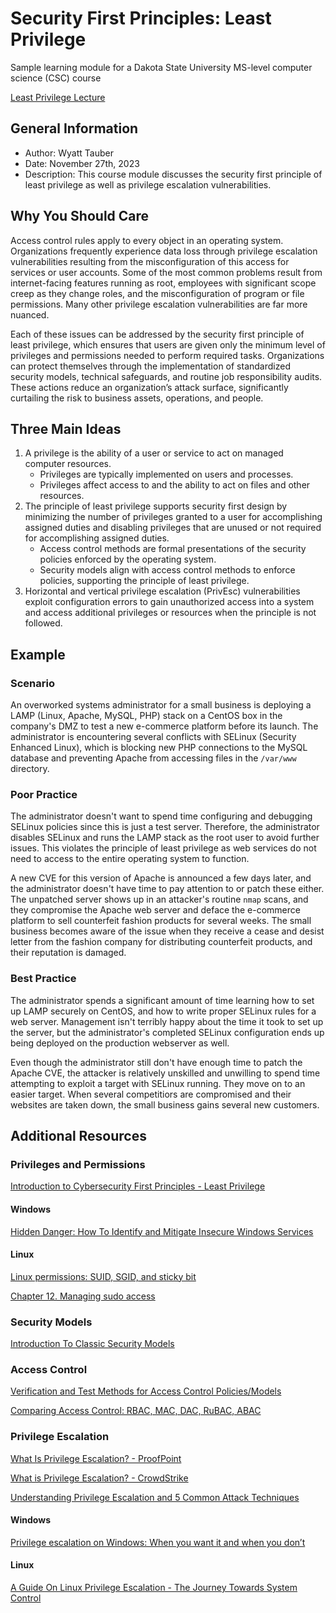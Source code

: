 # Security First Principles: Least Privilege
Sample learning module for a Dakota State University MS-level computer science (CSC) course

[Least Privilege Lecture](https://youtu.be/hmzqLS8m448)

## General Information
-   Author: Wyatt Tauber
-   Date: November 27th, 2023
-   Description: This course module discusses the security first principle of least privilege as well as privilege escalation vulnerabilities.

## Why You Should Care
Access control rules apply to every object in an operating system. Organizations frequently experience data loss through privilege escalation vulnerabilities resulting from the misconfiguration of this access for services or user accounts. Some of the most common problems result from internet-facing features running as root, employees with significant scope creep as they change roles, and the misconfiguration of program or file permissions. Many other privilege escalation vulnerabilities are far more nuanced.

Each of these issues can be addressed by the security first principle of least privilege, which ensures that users are given only the minimum level of privileges and permissions needed to perform required tasks. Organizations can protect themselves through the implementation of standardized security models, technical safeguards, and routine job responsibility audits. These actions reduce an organization’s attack surface, significantly curtailing the risk to business assets, operations, and people.

## Three Main Ideas
1. A privilege is the ability of a user or service to act on managed computer resources.
    -   Privileges are typically implemented on users and processes.
    -   Privileges affect access to and the ability to act on files and other resources.
2. The principle of least privilege supports security first design by minimizing the number of privileges granted to a user for accomplishing assigned duties and disabling privileges that are unused or not required for accomplishing assigned duties.
    -   Access control methods are formal presentations of the security policies enforced by the operating system.
    -   Security models align with access control methods to enforce policies, supporting the principle of least privilege.
3. Horizontal and vertical privilege escalation (PrivEsc) vulnerabilities exploit configuration errors to gain unauthorized access into a system and access additional privileges or resources when the principle is not followed.

## Example
### Scenario
An overworked systems administrator for a small business is deploying a LAMP (Linux, Apache, MySQL, PHP) stack on a CentOS box in the company's DMZ to test a new e-commerce platform before its launch. The administrator is encountering several conflicts with SELinux (Security Enhanced Linux), which is blocking new PHP connections to the MySQL database and preventing Apache from accessing files in the `/var/www` directory.

### Poor Practice
The administrator doesn't want to spend time configuring and debugging SELinux policies since this is just a test server. Therefore, the administrator disables SELinux and runs the LAMP stack as the root user to avoid further issues. This violates the principle of least privilege as web services do not need to access to the entire operating system to function.

A new CVE for this version of Apache is announced a few days later, and the administrator doesn't have time to pay attention to or patch these either. The unpatched server shows up in an attacker's routine `nmap` scans, and they compromise the Apache web server and deface the e-commerce platform to sell counterfeit fashion products for several weeks. The small business becomes aware of the issue when they receive a cease and desist letter from the fashion company for distributing counterfeit products, and their reputation is damaged.

### Best Practice
The administrator spends a significant amount of time learning how to set up LAMP securely on CentOS, and how to write proper SELinux rules for a web server. Management isn't terribly happy about the time it took to set up the server, but the administrator's completed SELinux configuration ends up being deployed on the production webserver as well.

Even though the administrator still don't have enough time to patch the Apache CVE, the attacker is relatively unskilled and unwilling to spend time attempting to exploit a target with SELinux running. They move on to an easier target. When several competitiors are compromised and their websites are taken down, the small business gains several new customers.

## Additional Resources
### Privileges and Permissions
[Introduction to Cybersecurity First Principles - Least Privilege](https://mlhale.github.io/nebraska-gencyber-modules/intro_to_first_principles/README/)

#### Windows
[Hidden Danger: How To Identify and Mitigate Insecure Windows Services](https://offsec.blog/hidden-danger-how-to-identify-and-mitigate-insecure-windows-services/)

#### Linux
[Linux permissions: SUID, SGID, and sticky bit](https://www.redhat.com/sysadmin/suid-sgid-sticky-bit)

[Chapter 12. Managing sudo access](https://access.redhat.com/documentation/en-us/red_hat_enterprise_linux/8/html/configuring_basic_system_settings/managing-sudo-access_configuring-basic-system-settings)

### Security Models
[Introduction To Classic Security Models](https://www.geeksforgeeks.org/introduction-to-classic-security-models/)

### Access Control
[Verification and Test Methods for Access Control Policies/Models](https://csrc.nist.gov/pubs/sp/800/192/final)

[Comparing Access Control: RBAC, MAC, DAC, RuBAC, ABAC](https://techgenix.com/5-access-control-types-comparison/)

### Privilege Escalation
[What Is Privilege Escalation? - ProofPoint](https://www.proofpoint.com/us/threat-reference/privilege-escalation)

[What is Privilege Escalation? - CrowdStrike](https://www.crowdstrike.com/cybersecurity-101/privilege-escalation/)

[Understanding Privilege Escalation and 5 Common Attack Techniques](https://www.cynet.com/network-attacks/privilege-escalation/)

#### Windows
[Privilege escalation on Windows: When you want it and when you don’t](https://delinea.com/blog/windows-privilege-escalation)

#### Linux
[A Guide On Linux Privilege Escalation - The Journey Towards System Control](https://iasad.me/blogs/linux-privilege-escalation/)
